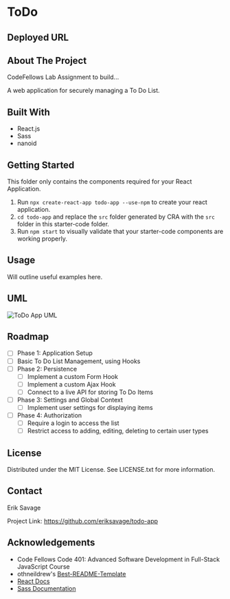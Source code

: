 # ToDo

## Deployed URL


## About The Project
CodeFellows Lab Assignment to build...

A web application for securely managing a To Do List.


## Built With
 - React.js
 - Sass
 - nanoid

## Getting Started

This folder only contains the components required for your React Application.

1. Run `npx create-react-app todo-app --use-npm` to create your react application.
1. `cd todo-app` and replace the `src` folder generated by CRA with the `src` folder in this starter-code folder.
1. Run `npm start` to visually validate that your starter-code components are working properly.

## Usage

Will outline useful examples here.

## UML

![ToDo App UML]()


## Roadmap

  - [ ] Phase 1: Application Setup
  - [ ] Basic To Do List Management, using Hooks
- [ ] Phase 2: Persistence
  - [ ] Implement a custom Form Hook
  - [ ] Implement a custom Ajax Hook
  - [ ] Connect to a live API for storing To Do Items
- [ ] Phase 3: Settings and Global Context
  - [ ] Implement user settings for displaying items
- [ ] Phase 4: Authorization
  - [ ] Require a login to access the list
  - [ ] Restrict access to adding, editing, deleting to certain user types

## License
Distributed under the MIT License. See LICENSE.txt for more information.

## Contact
Erik Savage

Project Link: https://github.com/eriksavage/todo-app

## Acknowledgements

- Code Fellows Code 401: Advanced Software Development in Full-Stack JavaScript Course
- othneildrew's [Best-README-Template](https://github.com/othneildrew/Best-README-Template)
- [React Docs](https://reactjs.org/docs/getting-started.html)
- [Sass Documentation](https://sass-lang.com/documentation)